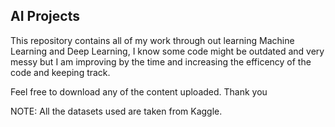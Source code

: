 ## AI Projects
This repository contains all of my work through out learning Machine Learning and Deep Learning, I know some code might be outdated and very messy but I am improving
by the time and increasing the efficency of the code and keeping track.

Feel free to download any of the content uploaded. Thank you 

NOTE: All the datasets used are taken from Kaggle.
